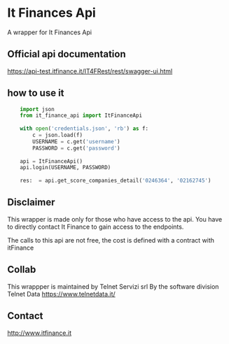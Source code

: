 # It Finances Api
A wrapper for It Finances Api

## Official api documentation
https://api-test.itfinance.it/IT4FRest/rest/swagger-ui.html

## how to use it
``` python
    import json
    from it_finance_api import ItFinanceApi
    
    with open('credentials.json', 'rb') as f:
        c = json.load(f)
        USERNAME = c.get('username')
        PASSWORD = c.get('password')
    
    api = ItFinanceApi()
    api.login(USERNAME, PASSWORD)
    
    res:  = api.get_score_companies_detail('0246364', '02162745')
```

## Disclaimer
This wrapper is made only for those who have access to the api.
You have to directly contact It Finance to gain access to the endpoints.

The calls to this api are not free, the cost is defined with a contract with itFinance

## Collab
This wrappper is maintained by Telnet Servizi srl
By the software division Telnet Data https://www.telnetdata.it/


## Contact 
http://www.itfinance.it